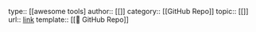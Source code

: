 type:: [[awesome tools] 
author:: [[]]
category:: [[GitHub Repo]] 
topic::  [[]]
url:: [link](https://github.com/)
template:: [[🔗 GitHub Repo]]
